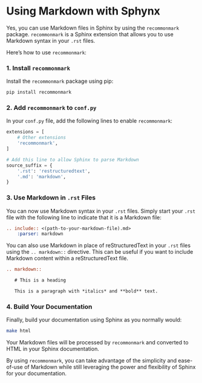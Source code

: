 # Using Markdown with Sphynx

Yes, you can use Markdown files in Sphinx by using the `recommonmark` package. `recommonmark` is a Sphinx extension that allows you to use Markdown syntax in your `.rst` files.

Here’s how to use `recommonmark`:

### 1. Install `recommonmark`
Install the `recommonmark` package using pip:

```sh
pip install recommonmark
```

### 2. Add `recommonmark` to `conf.py`
In your `conf.py` file, add the following lines to enable `recommonmark`:

```python
extensions = [
    # Other extensions
    'recommonmark',
]

# Add this line to allow Sphinx to parse Markdown
source_suffix = {
    '.rst': 'restructuredtext',
    '.md': 'markdown',
}
```

### 3. Use Markdown in `.rst` Files
You can now use Markdown syntax in your `.rst` files. Simply start your `.rst` file with the following line to indicate that it is a Markdown file:

```rst
.. include:: <(path-to-your-markdown-file).md>
    :parser: markdown
```

You can also use Markdown in place of reStructuredText in your `.rst` files using the `.. markdown::` directive. This can be useful if you want to include Markdown content within a reStructuredText file.

```rst
.. markdown::

   # This is a heading

   This is a paragraph with *italics* and **bold** text.
```

### 4. Build Your Documentation
Finally, build your documentation using Sphinx as you normally would:

```sh
make html
```

Your Markdown files will be processed by `recommonmark` and converted to HTML in your Sphinx documentation.

By using `recommonmark`, you can take advantage of the simplicity and ease-of-use of Markdown while still leveraging the power and flexibility of Sphinx for your documentation.
